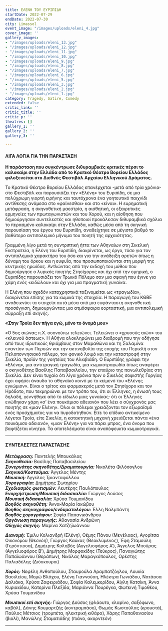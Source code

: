 ```yaml
---
title: ΕΛΕΝΗ ΤΟΥ ΕΥΡΙΠΙΔΗ
startDate: 2022-07-29
endDate: 2022-07-30
city: Limassol
event_image: "/images/uploads/eleni_4.jpg"
cover_image: ''
gallery_images:
- "/images/uploads/eleni_13.jpg"
- "/images/uploads/eleni_12.jpg"
- "/images/uploads/eleni_11.jpg"
- "/images/uploads/eleni_10.jpg"
- "/images/uploads/eleni_9.jpg"
- "/images/uploads/eleni_8.jpg"
- "/images/uploads/eleni_7.jpg"
- "/images/uploads/eleni_6.jpg"
- "/images/uploads/eleni_5.jpg"
- "/images/uploads/eleni_3.jpg"
- "/images/uploads/eleni_2.jpg"
- "/images/uploads/eleni_1.jpg"
category: Tragedy, Satire, Comedy
extended: false
critic_link: ''
critic_title: ''
critic_p: ''
theatres: []
gallery_1: ''
gallery_2: ''
gallery_3: ''

---
```

#### ΛΙΓΑ ΛΟΓΙΑ ΓΙΑ ΤΗΝ ΠΑΡΑΣΤΑΣΗ

**Η παράσταση που συγκέντρωσε διθυραμβικές κριτικές πέρσι το καλοκαίρι στην Ελλάδα από το Κρατικό Θέατρο Βορείου Ελλάδος φιλοξενείται στο Διεθνές Φεστιβάλ Αρχαίου Ελληνικού Δράματος.**

Το Κρατικό Θέατρο Βορείου Ελλάδος επανέρχεται -μετά από τρία χρόνια- στο Φεστιβάλ και παρουσιάζει την «Ελένη» του Ευριπίδη, σε μια πολύχρωμη γιορτή ειρήνης και ταυτόχρονα ένα γοητευτικό παιχνίδι αντίθεσης ανάμεσα στο «φαίνεσθαι» και στο «είναι». Η ευρηματική μετάφραση, η σκηνοθετική μαεστρία, η αισθητική, οι εξαιρετικές ερμηνείες των πρωταγωνιστών και του Χορού, και η αίσθηση που δημιούργησαν συντελεστές και ηθοποιοί προκάλεσαν διθυραμβικά σχόλια το περασμένο καλοκαίρι στην Ελλάδα, καθώς μέσα από τη σκηνική παρουσίαση του έργου του Ευριπίδη, αναδείχτηκε σε μέγιστο βαθμό το βαθύτερο αντιπολεμικό μήνυμα του ποιητή της αρχαιότητας.

Γραμμένη λίγο μετά τη συντριπτική ήττα των Αθηναίων στη Σικελική Εκστρατεία, η Ελένη του Ευριπίδη, διακρίνεται, ως έργο, τόσο για τον αντιπολεμικό χαρακτήρα του όσο και για την ανάδειξη αρετών όπως η δύναμη του όρκου και η ευφυΐα, που προσωποποιούνται στη μορφή της κεντρικής ηρωίδας. Αντλώντας από την εκδοχή του μύθου που δημιούργησε ο λυρικός ποιητής Στησίχορος και όχι από την ομηρική, ο Ευριπίδης παρουσιάζει τον Τρωικό Πόλεμο σαν μια σφαγή που έγινε για χάρη ενός «ειδώλου» και όχι για μια πραγματική γυναίκα.

Η Ελένη που σχεδόν καταχρηστικά ταξινομείται ως «τραγωδία», διακρίνεται επίσης για τα κωμικά της στοιχεία. Η παραγωγή του ΚΘΒΕ αναδεικνύει τα στοιχεία αυτά μέσα από μια ευφάνταστη σκηνοθετική προσέγγιση, δημιουργώντας μια ατμόσφαιρα εορταστική, μια αντιπολεμική σύρραξη επί σκηνής.

**«Στην Τροία δεν πήγα εγώ, μόνο το όνομά μου»**

«Ο 5ος αιώνας π.Χ. οσονούπω τελειώνει. Τελειώνει ο «χρυσούς αιών» του «κλεινού άστεως». Η Αθήνα ολοκληρώνει μια διαδρομή που την οδήγησε από τους ιδρυτικούς θριάμβους στον Μαραθώνα και τη Σαλαμίνα εναντίον των Περσών και την ακτινοβολία της εποχής του Περικλή στον Πελοποννησιακό πόλεμο, τον φονικό λοιμό και την καταστροφή στην Σικελία, προϊόν της γοητείας του Αλκιβιάδη. Ο Ευριπίδης γράφει την «Ελένη», μια αντιτραγική τραγωδία, μια κωμικοτραγωδία όπως αναφέρει ο σκηνοθέτης Βασίλης Παπαβασιλείου, την επαύριο της πανωλεθρίας στη Σικελία. Δεν είναι τυχαίο ότι λίγα χρόνια πριν ο Σικελός σοφιστής Γοργίας έχει αφήσει άναυδο το αθηναϊκό κοινό με το κείμενό του «Ελένης εγκώμιον». Είναι ο τρίτος και φαρμακερός μετά τον Στησίχορο και τον Ηρόδοτο, που τεκμηριώνει με τον τρόπο του, ότι οι Έλληνες, η ένωσή τους δηλαδή, γεννήθηκε από το είδωλο μιας γυναίκας· ότι οι Έλληνες ενώθηκαν χάρη «σ’ ένα πουκάμισο αδειανό» που λέει ο σύγχρονός μας ποιητής σε «μιαν Ελένη». Όλοι οι πόλεμοι χρειάζονται τον εξωραϊσμό ενός προσχήματος για να πυροδοτηθούν. Είτε το επίδικο αντικείμενο λέγεται Τροία, είτε Σικελία, η κατακτητική μηχανή χρειάζεται πάντα «ένα πουκάμισο αδειανό», «μιαν Ελένη» για να πάρει μπρος, ένα όνομα που βαφτίζεται κίνητρο. Τα αποτελέσματα είναι αναπόφευκτα κωμικοτραγικά.

***

#### ΣΥΝΤΕΛΕΣΤΕΣ ΠΑΡΑΣΤΑΣΗΣ

**_Μετάφραση:_** Παντελής Μπουκάλας  
**_Σκηνοθεσία:_** Βασίλης Παπαβασιλείου  
**_Συνεργάτης σκηνοθέτης/Δραματουργία:_** Νικολέτα Φιλόσογλου  
**_Σκηνικά/Κοστούμια:_** Άγγελος Μέντης  
**_Μουσική:_** Άγγελος Τριανταφύλλου  
**_Χορογραφία:_** Δημήτρης Σωτηρίου  
**_Σχεδιασμός φωτισμών:_** Λευτέρης Παυλόπουλος  
**_Ενορχήστρωση/Μουσική διδασκαλία:_** Γιώργος Δούσος  
**_Μουσική διδασκαλία:_** Χρύσα Τουμανίδου  
**_Βοηθός σκηνοθέτη:_** Άννα-Μαρία Ιακώβου  
**_Βοηθός σκηνογράφου/ενδυματολόγου:_** Έλλη Ναλμπάντη  
**_Βοηθός χορογράφου:_** Σοφία Παπανικάνδρου  
**_Οργάνωση παραγωγής:_** Αθανασία Ανδρώνη  
**_Οδηγός σκηνής:_** Μαρίνα Χατζηϊωάννου

**_Διανομή:_** Έμιλυ Κολιανδρή (Ελένη), Θέμης Πάνου (Μενέλαος), Αγορίτσα Οικονόμου (Θεονόη), Γιώργος Καύκας (Θεοκλύμενος), Έφη Σταμούλη (Γερόντισσα), Δημήτρης Κολοβός (Αγγελιoφόρος A’), Άγγελος Μπούρας (Αγγελιoφόρος B’), Δημήτρης Μορφακίδης (Τεύκρος), Παναγιώτης Παπαϊωάννου (Θεράπων), Νικόλας Μαραγκόπουλος, Ορέστης Παλιαδέλης (Διόσκουροι)

**_Χορός:_** Νεφέλη Ανθοπούλου, Σταυρούλα Αραμπατζόγλου, Λουκία Βασιλείου, Μομώ Βλάχου, Ελένη Γιαννούση, Ηλέκτρα Γωνιάδου, Νατάσσα Δαλιάκα, Χρύσα Ζαφειριάδου, Σοφία Καλεμκερίδου, Αίγλη Κατσίκη, Άννα Κυριακίδου, Κατερίνα Πλεξίδα, Μαριάννα Πουρέγκα, Φωτεινή Τιμοθέου, Χρύσα Τουμανίδου

**_Μουσικοί επί σκηνής:_** Γιώργος Δούσος (φλάουτο, κλαρίνο, σαξόφωνο, καβάλ), Δάνης Κουμαρτζής (κοντραμπάσο), Θωμάς Κωστούλας (κρουστά), Παύλος Μέτσιος (τρομπέτα, ηλεκτρική κιθάρα), Χάρης Παπαθανασίου (βιολί), Μανώλης Σταματιάδης (πιάνο, ακορντεόν)

***